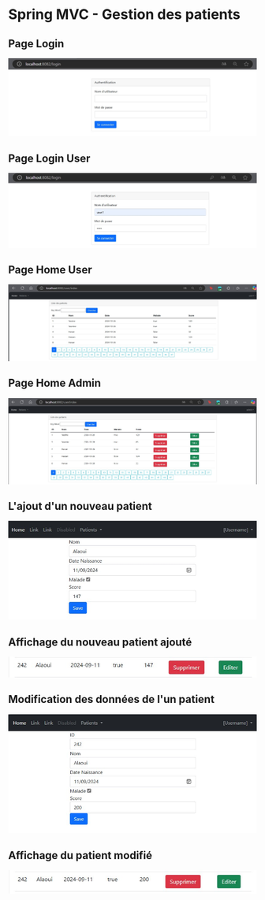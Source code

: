 <h1>Spring MVC - Gestion des patients</h1>
<h2>Page Login</h2>
<img src="captures/loginEmpty.jpg">
<h2>Page Login User</h2>
<img src="captures/loginUser.jpg">
<h2>Page Home User</h2>
<img src="captures/homeUser.jpg">
<h2>Page Home Admin</h2>
<img src="captures/homeAdmin.jpg">
<h2>L'ajout d'un nouveau patient</h2>
<img src="captures/NouveauPatient.jpg">
<h2>Affichage du nouveau patient ajouté</h2>
<img src="captures/AjoutPatient.jpg">
<h2>Modification des données de l'un patient</h2>
<img src="captures/Edit.jpg">
<h2>Affichage du patient modifié</h2>
<img src="captures/EditAffichage.jpg">


